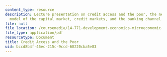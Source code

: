 ```yaml
---
content_type: resource
description: Lecture presentation on credit access and the poor, the neo-classical
  model of the capital market, credit markets, and the banking channel.
file: null
file_location: /coursemedia/14-771-development-economics-microeconomic-issues-and-policy-models-fall-2008/bccd8b4f46ec215c9ccd68220cba5e83_lec21_22.pdf
file_type: application/pdf
resourcetype: Document
title: Credit Access and the Poor
uid: bccd8b4f-46ec-215c-9ccd-68220cba5e83
---
```

